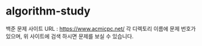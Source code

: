 # algorithm-study

백준 문제 사이트 URL : https://www.acmicpc.net/
각 디렉토리 이름에 문제 번호가 있으며, 위 사이트에 검색 하시면 문제를 보실 수 있습니다. 
